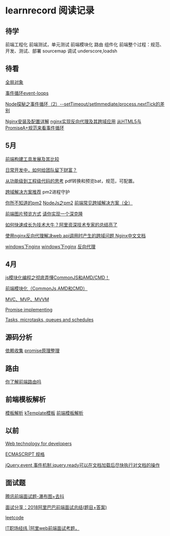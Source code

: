 # learnrecord 阅读记录
## 待学
前端工程化
前端测试，单元测试
前端模块化
路由
组件化
前端整个过程：规范、开发、测试、部署
sourcemap 调试
underscore,loadsh

## 待看
[全局对象](https://developer.mozilla.org/en-US/docs/Web/JavaScript/Reference/Global_Objects)

[事件循环event-loops](https://html.spec.whatwg.org/multipage/webappapis.html#event-loops)

[Node探秘之事件循环（2）--setTimeout/setImmediate/process.nextTick的差别](https://www.jianshu.com/p/837b584e1bdd?utm_campaign=maleskine&utm_content=note&utm_medium=reader_share&utm_source=weibo)

[Nginx安装及配置详解](https://www.cnblogs.com/zhouxinfei/p/7862285.html)
[nginx实现反向代理及其跨域应用](http://www.vuln.cn/2879)
[从HTML5与PromiseA+规范来看事件循环](https://github.com/Aaaaaaaty/blog/issues/13)

## 5月

[前端构建工具发展及其比较](https://github.com/dunizb/blog/issues/27)

[日常开发中，如何给团队留下财富？](https://github.com/qqiabc521/blog/issues/1)

[从功能级到工程级代码的思考](https://github.com/ZyJoey/blog/issues/3) pdf转换和预览bat，规范，可配置。

[跨域解决方案推荐](https://github.com/sunmaobin/sunmaobin.github.io/issues/50) pm2进程守护

[你所不知道的pm2](https://blog.csdn.net/uikoo9/article/details/79018750)
[NodeJs之pm2](https://www.cnblogs.com/zqzjs/p/6210645.html)
[前端常见跨域解决方案（全）](https://segmentfault.com/a/1190000011145364)

[前端图片预览方式](https://segmentfault.com/a/1190000010639256)
[请你实现一个深克隆](https://juejin.im/post/5abb55ee6fb9a028e33b7e0a)

[如何快速成长为技术大牛？阿里资深技术专家的总结亮了](https://github.com/qmsggg/BlogCollect/issues/170)

[使用nginx反向代理解决web api调用时产生的跨域问题 ](https://www.imooc.com/article/12591)
[Nginx中文文档](http://www.nginx.cn/doc/)

[windows下nginx](https://www.cnblogs.com/saysmy/p/6609796.html)
[windows下nginx](https://www.cnblogs.com/Chiler/p/8027167.html)
[反向代理](https://www.cnblogs.com/zhouxinfei/p/7862285.html)
## 4月


[js模块化编程之彻底弄懂CommonJS和AMD/CMD！](https://www.cnblogs.com/chenguangliang/p/5856701.html)

[前端模块化（CommonJs,AMD和CMD）](https://www.jianshu.com/p/d67bc79976e6)

[MVC、MVP、MVVM](https://github.com/livoras/blog/issues/11)

[Promise implementing](https://www.promisejs.org/implementing/)

[Tasks, microtasks, queues and schedules](https://jakearchibald.com/2015/tasks-microtasks-queues-and-schedules/?utm_source=html5weekly&utm_medium=email)

## 源码分析
[依赖收集](https://github.com/answershuto/learnVue/blob/master/docs/%E4%BE%9D%E8%B5%96%E6%94%B6%E9%9B%86.MarkDown)
[promise原理整理](http://www.cnblogs.com/xiaozhuyuan/p/8427599.html)
## 路由

[你了解前端路由吗](https://juejin.im/post/5ac61da66fb9a028c71eae1b)

## 前端模板解析
[模板解析](https://github.com/xucz/jst-helloworld/blob/master/fis-conf.js)
[kTemplate模板](https://github.com/wulijian/ktemplate/blob/master/lib/kTemplate.js)
[前端模板解析](https://github.com/xucz/jst-helloworld)

## 以前

[Web technology for developers](https://developer.mozilla.org/en-US/docs/Web)

[ECMASCRIPT 规格](https://www.ecma-international.org/ecma-262/6.0/#sec-proxy-object-internal-methods-and-internal-slots-getprototypeof)

[jQuery.event 事件机制 ](http://www.kuitao8.com/20140305/2088.shtml)
[jquery.ready可以在文档加载后尽快执行对文档的操作](http://www.cnblogs.com/xiaozhuyuan/p/7498939.html)

## 面试题
[腾讯前端面试题-瀑布图+去抖](https://blog.csdn.net/shuidinaozhongyan/article/details/70476165)

[面试分享：2018阿里巴巴前端面试总结(题目+答案)](http://web.jobbole.com/94371/?utm_source=blog.jobbole.com&utm_medium=relatedPosts)

[leetcode](https://leetcode-cn.com/tag/dynamic-programming/)

[IT职场经纬 |阿里web前端面试考题，](https://blog.csdn.net/kuwawayu/article/details/70418587)
